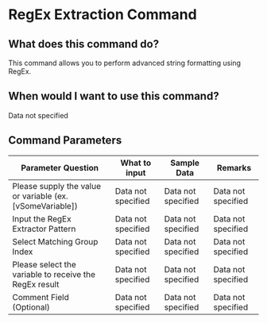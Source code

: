 <!--TITLE: RegEx Extraction Command -->
<!-- SUBTITLE: a command in the Data Commands group -->
# RegEx Extraction Command


## What does this command do?
This command allows you to perform advanced string formatting using RegEx.


## When would I want to use this command?
Data not specified


## Command Parameters
| Parameter Question   	| What to input  	|  Sample Data 	| Remarks  	|
| ---                    | ---               | ---           | ---       |
|Please supply the value or variable (ex. [vSomeVariable])|Data not specified|Data not specified|Data not specified|
|Input the RegEx Extractor Pattern|Data not specified|Data not specified|Data not specified|
|Select Matching Group Index|Data not specified|Data not specified|Data not specified|
|Please select the variable to receive the RegEx result|Data not specified|Data not specified|Data not specified|
|Comment Field (Optional)|Data not specified|Data not specified|Data not specified|


